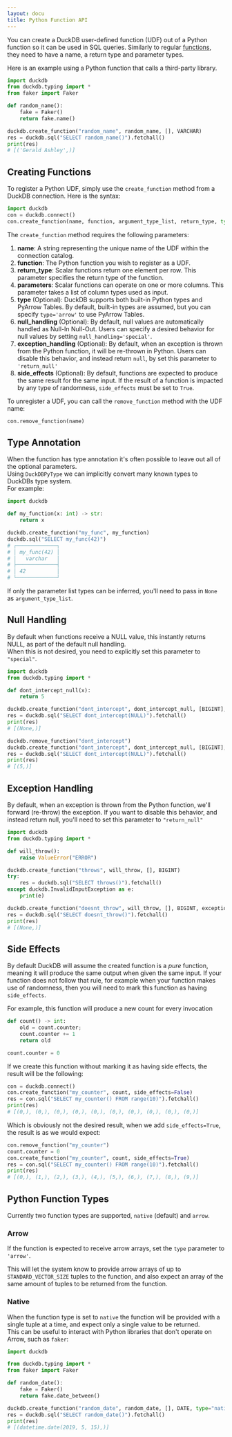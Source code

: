 ```yaml
---
layout: docu
title: Python Function API
---
```


You can create a DuckDB user-defined function (UDF) out of a Python function so it can be used in SQL queries.
Similarly to regular [functions](../../sql/functions/overview), they need to have a name, a return type and parameter types.

Here is an example using a Python function that calls a third-party library.

```python
import duckdb
from duckdb.typing import *
from faker import Faker

def random_name():
    fake = Faker()
    return fake.name()

duckdb.create_function("random_name", random_name, [], VARCHAR)
res = duckdb.sql("SELECT random_name()").fetchall()
print(res)
# [('Gerald Ashley',)]
```

## Creating Functions

To register a Python UDF, simply use the `create_function` method from a DuckDB connection. Here is the syntax:

```python
import duckdb
con = duckdb.connect()
con.create_function(name, function, argument_type_list, return_type, type, null_handling)
```

The `create_function` method requires the following parameters:

1. **name**: A string representing the unique name of the UDF within the connection catalog.
2. **function**: The Python function you wish to register as a UDF.
3. **return_type**: Scalar functions return one element per row. This parameter specifies the return type of the function.
3. **parameters**: Scalar functions can operate on one or more columns. This parameter takes a list of column types used as input.
5. **type** (Optional): DuckDB supports both built-in Python types and PyArrow Tables. By default, built-in types are assumed, but you can specify `type='arrow'` to use PyArrow Tables.
6. **null_handling** (Optional): By default, null values are automatically handled as Null-In Null-Out. Users can specify a desired behavior for null values by setting `null_handling='special'`.
7. **exception_handling** (Optional): By default, when an exception is thrown from the Python function, it will be re-thrown in Python. Users can disable this behavior, and instead return `null`, by set this parameter to `'return_null'`
8. **side_effects** (Optional): By default, functions are expected to produce the same result for the same input. If the result of a function is impacted by any type of randomness, `side_effects` must be set to `True`.

To unregister a UDF, you can call the `remove_function` method with the UDF name:

```python
con.remove_function(name)
```

## Type Annotation

When the function has type annotation it's often possible to leave out all of the optional parameters.  
Using `DuckDBPyType` we can implicitly convert many known types to DuckDBs type system.  
For example:

```python
import duckdb

def my_function(x: int) -> str:
    return x

duckdb.create_function("my_func", my_function)
duckdb.sql("SELECT my_func(42)")
# ┌─────────────┐
# │ my_func(42) │
# │   varchar   │
# ├─────────────┤
# │ 42          │
# └─────────────┘
```

If only the parameter list types can be inferred, you'll need to pass in `None` as `argument_type_list`.

## Null Handling

By default when functions receive a NULL value, this instantly returns NULL, as part of the default null handling.  
When this is not desired, you need to explicitly set this parameter to `"special"`.

```python
import duckdb
from duckdb.typing import *

def dont_intercept_null(x):
    return 5

duckdb.create_function("dont_intercept", dont_intercept_null, [BIGINT], BIGINT)
res = duckdb.sql("SELECT dont_intercept(NULL)").fetchall()
print(res)
# [(None,)]

duckdb.remove_function("dont_intercept")
duckdb.create_function("dont_intercept", dont_intercept_null, [BIGINT], BIGINT, null_handling="special")
res = duckdb.sql("SELECT dont_intercept(NULL)").fetchall()
print(res)
# [(5,)]
```

## Exception Handling

By default, when an exception is thrown from the Python function, we'll forward (re-throw) the exception.
If you want to disable this behavior, and instead return null, you'll need to set this parameter to `"return_null"`

```python
import duckdb
from duckdb.typing import *

def will_throw():
    raise ValueError("ERROR")

duckdb.create_function("throws", will_throw, [], BIGINT)
try:
    res = duckdb.sql("SELECT throws()").fetchall()
except duckdb.InvalidInputException as e:
    print(e)

duckdb.create_function("doesnt_throw", will_throw, [], BIGINT, exception_handling="return_null")
res = duckdb.sql("SELECT doesnt_throw()").fetchall()
print(res)
# [(None,)]
```

## Side Effects

By default DuckDB will assume the created function is a *pure* function, meaning it will produce the same output when given the same input. 
If your function does not follow that rule, for example when your function makes use of randomness, then you will need to mark this function as having `side_effects`.

For example, this function will produce a new count for every invocation

```python
def count() -> int:
    old = count.counter;
    count.counter += 1
    return old

count.counter = 0
```

If we create this function without marking it as having side effects, the result will be the following:

```python
con = duckdb.connect()
con.create_function("my_counter", count, side_effects=False)
res = con.sql("SELECT my_counter() FROM range(10)").fetchall()
print(res)
# [(0,), (0,), (0,), (0,), (0,), (0,), (0,), (0,), (0,), (0,)]
```

Which is obviously not the desired result, when we add `side_effects=True`, the result is as we would expect:

```python
con.remove_function("my_counter")
count.counter = 0
con.create_function("my_counter", count, side_effects=True)
res = con.sql("SELECT my_counter() FROM range(10)").fetchall()
print(res)
# [(0,), (1,), (2,), (3,), (4,), (5,), (6,), (7,), (8,), (9,)]
```

## Python Function Types

Currently two function types are supported, `native` (default) and `arrow`.

### Arrow

If the function is expected to receive arrow arrays, set the `type` parameter to `'arrow'`.  

This will let the system know to provide arrow arrays of up to `STANDARD_VECTOR_SIZE` tuples to the function, and also expect an array of the same amount of tuples to be returned from the function.

### Native

When the function type is set to `native` the function will be provided with a single tuple at a time, and expect only a single value to be returned.  
This can be useful to interact with Python libraries that don't operate on Arrow, such as `faker`:

```python
import duckdb

from duckdb.typing import *
from faker import Faker

def random_date():
    fake = Faker()
    return fake.date_between()

duckdb.create_function("random_date", random_date, [], DATE, type="native")
res = duckdb.sql("SELECT random_date()").fetchall()
print(res)
# [(datetime.date(2019, 5, 15),)]
```
